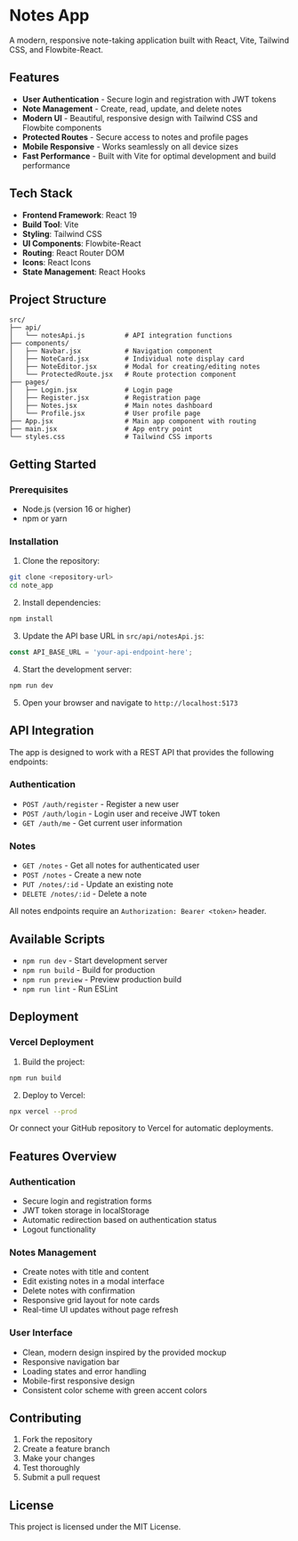 # Notes App

A modern, responsive note-taking application built with React, Vite, Tailwind CSS, and Flowbite-React.

## Features

- **User Authentication** - Secure login and registration with JWT tokens
- **Note Management** - Create, read, update, and delete notes
- **Modern UI** - Beautiful, responsive design with Tailwind CSS and Flowbite components
- **Protected Routes** - Secure access to notes and profile pages
- **Mobile Responsive** - Works seamlessly on all device sizes
- **Fast Performance** - Built with Vite for optimal development and build performance

## Tech Stack

- **Frontend Framework**: React 19
- **Build Tool**: Vite
- **Styling**: Tailwind CSS
- **UI Components**: Flowbite-React
- **Routing**: React Router DOM
- **Icons**: React Icons
- **State Management**: React Hooks

## Project Structure

```
src/
├── api/
│   └── notesApi.js          # API integration functions
├── components/
│   ├── Navbar.jsx           # Navigation component
│   ├── NoteCard.jsx         # Individual note display card
│   ├── NoteEditor.jsx       # Modal for creating/editing notes
│   └── ProtectedRoute.jsx   # Route protection component
├── pages/
│   ├── Login.jsx            # Login page
│   ├── Register.jsx         # Registration page
│   ├── Notes.jsx            # Main notes dashboard
│   └── Profile.jsx          # User profile page
├── App.jsx                  # Main app component with routing
├── main.jsx                 # App entry point
└── styles.css               # Tailwind CSS imports
```

## Getting Started

### Prerequisites

- Node.js (version 16 or higher)
- npm or yarn

### Installation

1. Clone the repository:
```bash
git clone <repository-url>
cd note_app
```

2. Install dependencies:
```bash
npm install
```

3. Update the API base URL in `src/api/notesApi.js`:
```javascript
const API_BASE_URL = 'your-api-endpoint-here';
```

4. Start the development server:
```bash
npm run dev
```

5. Open your browser and navigate to `http://localhost:5173`

## API Integration

The app is designed to work with a REST API that provides the following endpoints:

### Authentication
- `POST /auth/register` - Register a new user
- `POST /auth/login` - Login user and receive JWT token
- `GET /auth/me` - Get current user information

### Notes
- `GET /notes` - Get all notes for authenticated user
- `POST /notes` - Create a new note
- `PUT /notes/:id` - Update an existing note
- `DELETE /notes/:id` - Delete a note

All notes endpoints require an `Authorization: Bearer <token>` header.

## Available Scripts

- `npm run dev` - Start development server
- `npm run build` - Build for production
- `npm run preview` - Preview production build
- `npm run lint` - Run ESLint

## Deployment

### Vercel Deployment

1. Build the project:
```bash
npm run build
```

2. Deploy to Vercel:
```bash
npx vercel --prod
```

Or connect your GitHub repository to Vercel for automatic deployments.

## Features Overview

### Authentication
- Secure login and registration forms
- JWT token storage in localStorage
- Automatic redirection based on authentication status
- Logout functionality

### Notes Management
- Create notes with title and content
- Edit existing notes in a modal interface
- Delete notes with confirmation
- Responsive grid layout for note cards
- Real-time UI updates without page refresh

### User Interface
- Clean, modern design inspired by the provided mockup
- Responsive navigation bar
- Loading states and error handling
- Mobile-first responsive design
- Consistent color scheme with green accent colors

## Contributing

1. Fork the repository
2. Create a feature branch
3. Make your changes
4. Test thoroughly
5. Submit a pull request

## License

This project is licensed under the MIT License.
